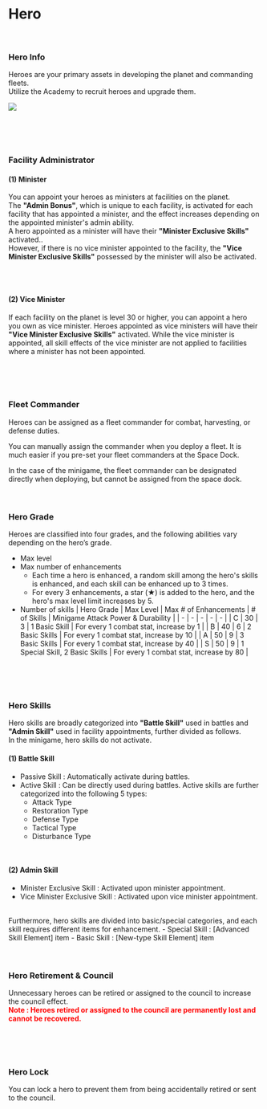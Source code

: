 # Hero

<br>

### Hero Info
Heroes are your primary assets in developing the planet and commanding fleets.<br>
Utilize the Academy to recruit heroes and upgrade them.

![](https://astrokings.s3.ap-northeast-2.amazonaws.com/html/img/help/300_001heroinfo.jpg)

<br>
<br>
<br>

### Facility Administrator
#### (1) Minister
You can appoint your heroes as ministers at facilities on the planet.<br>
The **"Admin Bonus"**, which is unique to each facility, is activated for each facility that has appointed a minister, and the effect increases depending on the appointed minister's admin ability.<br>
A hero appointed as a minister will have their **"Minister Exclusive Skills"** activated..<br>
However, if there is no vice minister appointed to the facility, the **"Vice Minister Exclusive Skills"** possessed by the minister will also be activated.

<br>
<br>

#### (2) Vice Minister
If each facility on the planet is level 30 or higher, you can appoint a hero you own as vice minister.
Heroes appointed as vice ministers will have their **"Vice Minister Exclusive Skills"** activated.
While the vice minister is appointed, all skill effects of the vice minister are not applied to facilities where a minister has not been appointed.

<br>
<br>
<br>

### Fleet Commander

Heroes can be assigned as a fleet commander for combat, harvesting, or defense duties.

You can manually assign the commander when you deploy a fleet. It is much easier if you pre-set your fleet commanders at the Space Dock.

In the case of the minigame, the fleet commander can be designated directly when deploying, but cannot be assigned from the space dock.
<br>
<br>
<br>

### Hero Grade
Heroes are classified into four grades, and the following abilities vary depending on the hero’s grade.
- Max level
- Max number of enhancements
  - Each time a hero is enhanced, a random skill among the hero's skills is enhanced, and each skill can be enhanced up to 3 times.
  - For every 3 enhancements, a star (★) is added to the hero, and the hero's max level limit increases by 5.
- Number of skills
| Hero Grade | Max Level | Max # of Enhancements | # of Skills | Minigame Attack Power & Durability |
| - | - | - | - | - |
| C | 30 | 3 | 1 Basic Skill | For every 1 combat stat,  increase by 1 |
| B | 40 | 6 | 2 Basic Skills | For every 1 combat stat,  increase by 10 |
| A | 50 | 9 | 3 Basic Skills | For every 1 combat stat,  increase by 40 |
| S | 50 | 9 | 1 Special Skill, 2 Basic Skills | For every 1 combat stat,  increase by 80 |

<br>
<br>
<br>

### Hero Skills
Hero skills are broadly categorized into **"Battle Skill"** used in battles and **"Admin Skill"** used in facility appointments, further divided as follows.
<br>
In the minigame, hero skills do not activate.
<br>
#### (1) Battle Skill
- Passive Skill : Automatically activate during battles.
- Active Skill : Can be directly used during battles. Active skills are further categorized into the following 5 types:
  - Attack Type
  - Restoration Type
  - Defense Type
  - Tactical Type
  - Disturbance Type
<br>

#### (2) Admin Skill
- Minister Exclusive Skill : Activated upon minister appointment.
- Vice Minister Exclusive Skill : Activated upon vice minister appointment.
<br>
Furthermore, hero skills are divided into basic/special categories, and each skill requires different items for enhancement.
- Special Skill : [Advanced Skill Element] item
- Basic Skill : [New-type Skill Element] item

<br>
<br>
<br>

### Hero Retirement & Council
Unnecessary heroes can be retired or assigned to the council to increase the council effect.<br>
**<font color="red">Note :  Heroes retired or assigned to the council are permanently lost and cannot be recovered.</font>**

<br>
<br>
<br>

### Hero Lock
You can lock a hero to prevent them from being accidentally retired or sent to the council.

